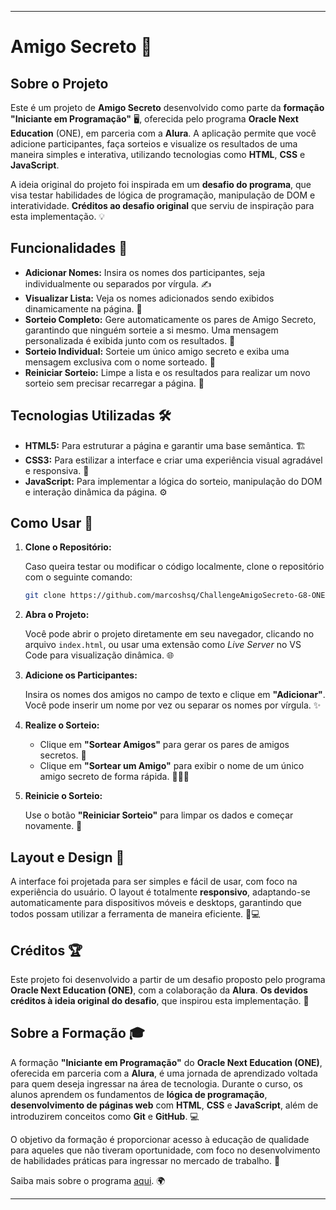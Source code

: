 
---

# Amigo Secreto 🎁

## Sobre o Projeto

Este é um projeto de **Amigo Secreto** desenvolvido como parte da **formação "Iniciante em Programação"** 🖥️, oferecida pelo programa **Oracle Next Education** (ONE), em parceria com a **Alura**. A aplicação permite que você adicione participantes, faça sorteios e visualize os resultados de uma maneira simples e interativa, utilizando tecnologias como **HTML**, **CSS** e **JavaScript**.

A ideia original do projeto foi inspirada em um **desafio do programa**, que visa testar habilidades de lógica de programação, manipulação de DOM e interatividade. **Créditos ao desafio original** que serviu de inspiração para esta implementação. 💡

## Funcionalidades 🔧

- **Adicionar Nomes:** Insira os nomes dos participantes, seja individualmente ou separados por vírgula. ✍️
- **Visualizar Lista:** Veja os nomes adicionados sendo exibidos dinamicamente na página. 👀
- **Sorteio Completo:** Gere automaticamente os pares de Amigo Secreto, garantindo que ninguém sorteie a si mesmo. Uma mensagem personalizada é exibida junto com os resultados. 🎉
- **Sorteio Individual:** Sorteie um único amigo secreto e exiba uma mensagem exclusiva com o nome sorteado. 🤔
- **Reiniciar Sorteio:** Limpe a lista e os resultados para realizar um novo sorteio sem precisar recarregar a página. 🔄

## Tecnologias Utilizadas 🛠️

- **HTML5:** Para estruturar a página e garantir uma base semântica. 🏗️
- **CSS3:** Para estilizar a interface e criar uma experiência visual agradável e responsiva. 🎨
- **JavaScript:** Para implementar a lógica do sorteio, manipulação do DOM e interação dinâmica da página. ⚙️

## Como Usar 🚀

1. **Clone o Repositório:**  

   Caso queira testar ou modificar o código localmente, clone o repositório com o seguinte comando:

   ```bash
   git clone https://github.com/marcoshsq/ChallengeAmigoSecreto-G8-ONE.git
   ```

2. **Abra o Projeto:**  

   Você pode abrir o projeto diretamente em seu navegador, clicando no arquivo `index.html`, ou usar uma extensão como *Live Server* no VS Code para visualização dinâmica. 🌐

3. **Adicione os Participantes:**  

   Insira os nomes dos amigos no campo de texto e clique em **"Adicionar"**. Você pode inserir um nome por vez ou separar os nomes por vírgula. ✨

4. **Realize o Sorteio:**  

   - Clique em **"Sortear Amigos"** para gerar os pares de amigos secretos. 🎲
   - Clique em **"Sortear um Amigo"** para exibir o nome de um único amigo secreto de forma rápida. 🧑‍🤝‍🧑

5. **Reinicie o Sorteio:**  

   Use o botão **"Reiniciar Sorteio"** para limpar os dados e começar novamente. 🔁

## Layout e Design 🎨

A interface foi projetada para ser simples e fácil de usar, com foco na experiência do usuário. O layout é totalmente **responsivo**, adaptando-se automaticamente para dispositivos móveis e desktops, garantindo que todos possam utilizar a ferramenta de maneira eficiente. 📱💻

## Créditos 🏆

Este projeto foi desenvolvido a partir de um desafio proposto pelo programa **Oracle Next Education (ONE)**, com a colaboração da **Alura**. **Os devidos créditos à ideia original do desafio**, que inspirou esta implementação. 🙌

## Sobre a Formação 🎓

A formação **"Iniciante em Programação"** do **Oracle Next Education (ONE)**, oferecida em parceria com a **Alura**, é uma jornada de aprendizado voltada para quem deseja ingressar na área de tecnologia. Durante o curso, os alunos aprendem os fundamentos de **lógica de programação**, **desenvolvimento de páginas web** com **HTML**, **CSS** e **JavaScript**, além de introduzirem conceitos como **Git** e **GitHub**. 💻

O objetivo da formação é proporcionar acesso à educação de qualidade para aqueles que não tiveram oportunidade, com foco no desenvolvimento de habilidades práticas para ingressar no mercado de trabalho. 💪

Saiba mais sobre o programa [aqui](https://www.oracle.com/br/education/oracle-next-education/). 🌍

---
